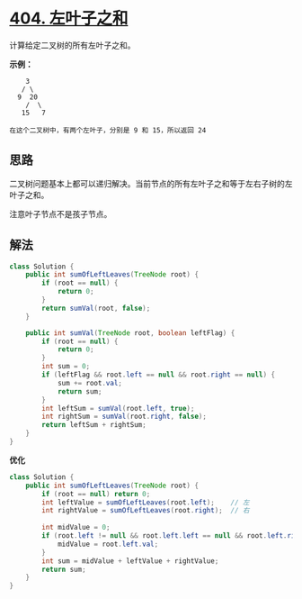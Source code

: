 # [404. 左叶子之和](https://leetcode-cn.com/problems/sum-of-left-leaves/)

计算给定二叉树的所有左叶子之和。

**示例：**

```
    3
   / \
  9  20
    /  \
   15   7

在这个二叉树中，有两个左叶子，分别是 9 和 15，所以返回 24
```

##  思路

二叉树问题基本上都可以递归解决。当前节点的所有左叶子之和等于左右子树的左叶子之和。

注意叶子节点不是孩子节点。

## 解法

```java
class Solution {
    public int sumOfLeftLeaves(TreeNode root) {
        if (root == null) {
            return 0;
        }
        return sumVal(root, false);
    }

    public int sumVal(TreeNode root, boolean leftFlag) {
        if (root == null) {
            return 0;
        }
        int sum = 0;
        if (leftFlag && root.left == null && root.right == null) {
            sum += root.val;
            return sum;
        }
        int leftSum = sumVal(root.left, true);
        int rightSum = sumVal(root.right, false);
        return leftSum + rightSum;
    }
}
```

**优化**

```java
class Solution {
    public int sumOfLeftLeaves(TreeNode root) {
        if (root == null) return 0;
        int leftValue = sumOfLeftLeaves(root.left);    // 左
        int rightValue = sumOfLeftLeaves(root.right);  // 右
                                                       
        int midValue = 0;
        if (root.left != null && root.left.left == null && root.left.right == null) { // 中
            midValue = root.left.val;
        }
        int sum = midValue + leftValue + rightValue;
        return sum;
    }
}

```

